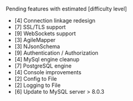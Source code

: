 Pending features with estimated [difficulty level]

- [4] Connection linkage redesign
- [7] SSL/TLS support
- [9] WebSockets support
- [3] AgileMapper
- [3] NJsonSchema
- [9] Authentication / Authorization
- [4] MySql engine cleanup
- [7] PostgreSQL engine
- [4] Console improvements
- [2] Config to File
- [2] Logging to File
- [6] Update to MySQL server > 8.0.3